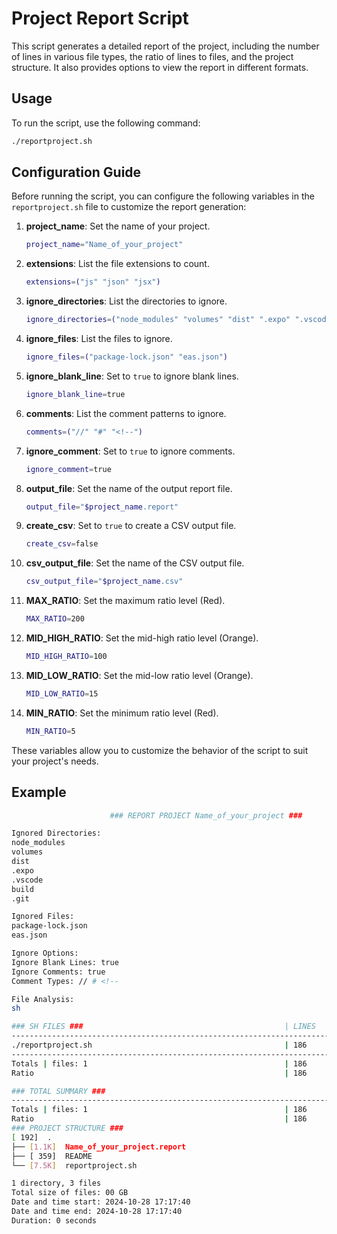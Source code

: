 # Project Report Script

This script generates a detailed report of the project, including the number of lines in various file types, the ratio of lines to files, and the project structure. It also provides options to view the report in different formats.

## Usage

To run the script, use the following command:

```bash
./reportproject.sh
```

## Configuration Guide

Before running the script, you can configure the following variables in the `reportproject.sh` file to customize the report generation:

1. **project_name**: Set the name of your project.
   ```bash
   project_name="Name_of_your_project"
   ```

2. **extensions**: List the file extensions to count.
   ```bash
   extensions=("js" "json" "jsx")
   ```

3. **ignore_directories**: List the directories to ignore.
   ```bash
   ignore_directories=("node_modules" "volumes" "dist" ".expo" ".vscode" "build" ".git")
   ```

4. **ignore_files**: List the files to ignore.
   ```bash
   ignore_files=("package-lock.json" "eas.json")
   ```

5. **ignore_blank_line**: Set to `true` to ignore blank lines.
   ```bash
   ignore_blank_line=true
   ```

6. **comments**: List the comment patterns to ignore.
   ```bash
   comments=("//" "#" "<!--")
   ```

7. **ignore_comment**: Set to `true` to ignore comments.
   ```bash
   ignore_comment=true
   ```

8. **output_file**: Set the name of the output report file.
   ```bash
   output_file="$project_name.report"
   ```

9. **create_csv**: Set to `true` to create a CSV output file.
   ```bash
   create_csv=false
   ```

10. **csv_output_file**: Set the name of the CSV output file.
    ```bash
    csv_output_file="$project_name.csv"
    ```

11. **MAX_RATIO**: Set the maximum ratio level (Red).
    ```bash
    MAX_RATIO=200
    ```

12. **MID_HIGH_RATIO**: Set the mid-high ratio level (Orange).
    ```bash
    MID_HIGH_RATIO=100
    ```

13. **MID_LOW_RATIO**: Set the mid-low ratio level (Orange).
    ```bash
    MID_LOW_RATIO=15
    ```

14. **MIN_RATIO**: Set the minimum ratio level (Red).
    ```bash
    MIN_RATIO=5
    ```


These variables allow you to customize the behavior of the script to suit your project's needs.


## Example

```bash
                      ### REPORT PROJECT Name_of_your_project ###

Ignored Directories:
node_modules
volumes
dist
.expo
.vscode
build
.git

Ignored Files:
package-lock.json
eas.json

Ignore Options:
Ignore Blank Lines: true
Ignore Comments: true
Comment Types: // # <!--

File Analysis:
sh

### SH FILES ###                                             | LINES
-------------------------------------------------------------------------
./reportproject.sh                                           | 186
-------------------------------------------------------------------------
Totals | files: 1                                            | 186
Ratio                                                        | 186

### TOTAL SUMMARY ###
-------------------------------------------------------------------------
Totals | files: 1                                            | 186
Ratio                                                        | 186
### PROJECT STRUCTURE ###
[ 192]  .
├── [1.1K]  Name_of_your_project.report
├── [ 359]  README
└── [7.5K]  reportproject.sh

1 directory, 3 files
Total size of files: 00 GB
Date and time start: 2024-10-28 17:17:40
Date and time end: 2024-10-28 17:17:40
Duration: 0 seconds
```
